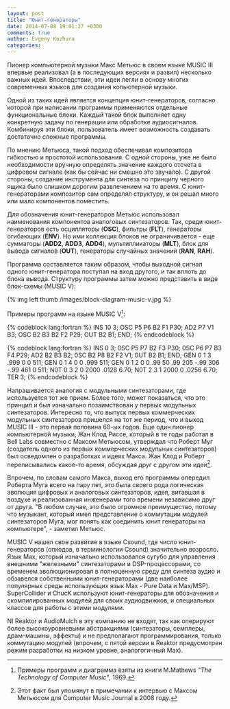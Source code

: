 ```yaml
---
layout: post
title: "Юнит-генераторы"
date: 2014-07-08 19:01:27 +0300
comments: true
author: Evgeny Kozhura
categories: 
---
```

Пионер компьютерной музыки Макс Метьюс в своем языке MUSIC III впервые реализовал (а в последующих версиях и развил) несколько важных идей. Впоследствии, эти идеи легли в основу многих современных языков для создания копьютерной музыки. 
<!-- more -->
Одной из таких идей является концепция юнит-генераторов, согласно которой при написании программы применяются отдельные функциональные блоки. Каждый такой блок выполняет одну конкретную задачу по генерации или обработке аудиосигналов. Комбинируя эти блоки, пользователь имеет возможность создавать достаточно сложные программы. 

По мнению Метьюса, такой подход обеспечивал композитора гибкостью и простотой использования. С одной стороны, уже не было необходимости вручную определять значение каждого отсчета в цифровом сигнале (как бы сейчас ни смешно это звучало). С другой стороны, создание инструмента для синтеза по принципу черного ящика было слишком дорогим развлечением на то время. С юнит-генераторами композитор сам определял структуру, и он решал много или мало компонентов поместить. 

Для обозначения юнит-генераторов Метьюс использовал наименования компонентов аналоговых синтезаторов. Так, среди юнит-генераторов есть осцилляторы (**OSC**), фильтры (**FLT**), генераторы огибающих (**ENV**). Но ими коллекция блоков не ограничивается - еще сумматоры (**ADD2**, **ADD3**, **ADD4**), мультипликаторы (**MLT**), блок для вывода сигналов (**OUT**), генераторы случайных значений (**RAN**, **RAH**).

Программа составляется таким образом, чтобы выходной сигнал одного юнит-генератора поступал на вход другого, и так вплоть до блока вывода. Структуру программы затем можно представить в виде блок-схемы (MUSIC V):

{% img left thumb /images/block-diagram-music-v.jpg %}  

Примеры программ на языке MUSIC V[^1]:

{% codeblock lang:fortran %}
INS 10 3;
OSC P5 P6 B2 F1 P30;
AD2 P7 V1 B3;
OSC B2 B3 B2 F2 P29;
OUT B2 B1;
END;
{% endcodeblock %}
 
{% codeblock lang:fortran %}
INS 0 3;
0SC P5 P7 B2 F3 P30;
0SC P6 P7 B3 F4 P29;
AD2 B2 B3 B2;
0SC B2 P8 B2 F2 V1;
0UT B2 B1;
END;
GEN 0 1 3 .999 0 0 511;
GEN 0 1 4 0 0 .999 511;
GEN 0 1 2 0 0 .99 50 .99 205 -.99 306 -.99 461 0 511;
N0T 0 3 2 0 2000 .0128 6.70;
N0T 2 3 1 2000 0 .0256 6.70;
TER 3;
{% endcodeblock %}

Напрашивается аналогия с модульными синтезаторами, где используется тот же прием. Более того, может показаться, что это принцип и был изначально позаимствован у первых модульных синтезаторов. Интересно то, что выпуск первых коммерческих модульных синтезаторов пришелся на тот же период, что и выход MUSIC III - это первая половина 60-ых годов. Еще один пионер компьютерной музыки, Жан Клод Риссе, который в те годы работал в Bell Labs совместно с Максом Метьюсом, утверждал что Роберт Муг (создатель одного из первых коммерческих модульных синтезаторов) был осведомлен о разработках и идеях Макса. Жан Клод и Роберт переписывались какое-то время, обсуждая друг с другом эти идеи[^2].

Впрочем, по словам самого Макса, выход его программы опередил Роберта Муга всего на пару лет, это была своего рода логическая эволюция цифровых и аналоговых синтезаторов, идея, витавшая в воздухе и реализованная инженерами  того времени независимо друг от друга. "В любом случае, это было огромное преимущество, потому что музыкант, который имел представление о коммутации модулей синтезаторов Муга, мог понять как соединить юнит генераторы на компьютере", - заметил Метьюс. 

MUSIC V нашел свое развитие в языке Csound, где число юнит-генераторов (опкодов, в терминологии Csound) значительно возросло. Язык Max, который изначально использовался сугубо для управления внешними "железными" синтезаторами и DSP-процессорами, со временем эволюционировал в полноценную среду для синтеза аудио и обзавелся собственными юнит-генераторами (две наиболее популярных среды использующих язык Max - Pure Data и Max/MSP). SuperCollider и ChucK используют юнит-генераторы для обозначения и скомпилированных модулей для своих аудиодвижков, и специальных классов для работы с этими модулями. 

NI Reaktor и AudioMulch в эту компанию не входят, так как оперируют более высокоуровневыми абстракциями (синтезаторы, семплеры, драм-машины, эффекты) и не предполагают программирования, только коммутацию модулей (впрочем, с пятой версии в Reaktor предусмотрен режим разработки на низком уровне, аналогогичный Max).

[^1]: Примеры программ и диаграмма взяты из книги M.Mathews *"The Technology of Computer Music"*, 1969.
[^2]: Этот факт был упомянут в примечании к интервью с Максом Метьюсом для Computer Music Journal в 2008 году.